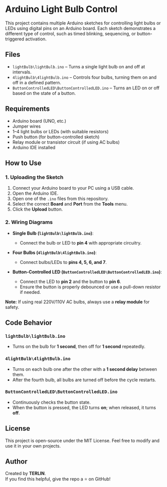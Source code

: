 # Arduino Light Bulb Control

This project contains multiple Arduino sketches for controlling light bulbs or LEDs using digital pins on an Arduino board. Each sketch demonstrates a different type of control, such as timed blinking, sequencing, or button-triggered activation.

## Files

- `lightBulb\lightBulb.ino` – Turns a single light bulb on and off at intervals.
- `4lightBulb\4lightBulb.ino` – Controls four bulbs, turning them on and off in a defined pattern.
- `ButtonControlledLED\ButtonControlledLED.ino` – Turns an LED on or off based on the state of a button.

## Requirements

- Arduino board (UNO, etc.)
- Jumper wires
- 1–4 light bulbs or LEDs (with suitable resistors)
- Push button (for button-controlled sketch)
- Relay module or transistor circuit (if using AC bulbs)
- Arduino IDE installed

## How to Use

### 1. Uploading the Sketch

1. Connect your Arduino board to your PC using a USB cable.
2. Open the Arduino IDE.
3. Open one of the `.ino` files from this repository.
4. Select the correct **Board** and **Port** from the **Tools** menu.
5. Click the **Upload** button.

### 2. Wiring Diagrams

- **Single Bulb (`lightBulb\lightBulb.ino`)**:
  - Connect the bulb or LED to **pin 4** with appropriate circuitry.

- **Four Bulbs (`4lightBulb\4lightBulb.ino`)**:
  - Connect bulbs/LEDs to **pins 4, 5, 6, and 7**.

- **Button-Controlled LED (`ButtonControlledLED\ButtonControlledLED.ino`)**:
  - Connect the LED to **pin 2** and the button to **pin 6**.
  - Ensure the button is properly debounced or use a pull-down resistor if needed.

**Note:** If using real 220V/110V AC bulbs, always use a **relay module** for safety.

## Code Behavior

### `lightBulb\lightBulb.ino`

- Turns on the bulb for **1 second**, then off for **1 second** repeatedly.

### `4lightBulb\4lightBulb.ino`

- Turns on each bulb one after the other with a **1 second delay** between them.
- After the fourth bulb, all bulbs are turned off before the cycle restarts.

### `ButtonControlledLED\ButtonControlledLED.ino`

- Continuously checks the button state.
- When the button is pressed, the LED turns **on**; when released, it turns **off**.

## License

This project is open-source under the MIT License. Feel free to modify and use it in your own projects.

## Author

Created by **TERLIN**.  
If you find this helpful, give the repo a ⭐️ on GitHub!
